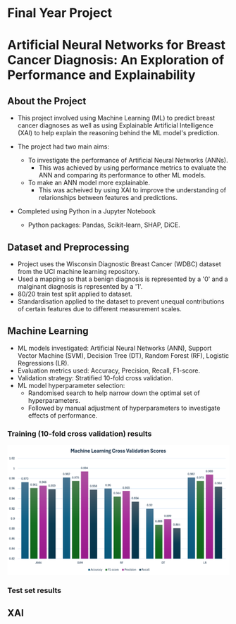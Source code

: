 # Final Year Project
# Artificial Neural Networks for Breast Cancer Diagnosis: An Exploration of Performance and Explainability
## About the Project
- This project involved using Machine Learning (ML) to predict breast cancer diagnoses as well as using Explainable Artificial Intelligence (XAI) to help explain the reasoning behind the ML model's prediction.

- The project had two main aims:
  - To investigate the performance of Artificial Neural Networks (ANNs).
    - This was achieved by using performance metrics to evaluate the ANN and comparing its performance to other ML models.
  - To make an ANN model more explainable.
    - This was acheived by using XAI to improve the understanding of relarionships between features and predictions.

- Completed using Python in a Jupyter Notebook
  - Python packages: Pandas, Scikit-learn, SHAP, DiCE.

 ## Dataset and Preprocessing
- Project uses the Wisconsin Diagnostic Breast Cancer (WDBC) dataset from the UCI machine learning repository.
- Used a mapping so that a benign diagnosis is represented by a '0' and a malginant diagnosis is represented by a '1'.
- 80/20 train test split applied to dataset.
- Standardisation applied to the dataset to prevent unequal contributions of certain features due to different measurement scales.

## Machine Learning
- ML models investigated: Artificial Neural Networks (ANN), Support Vector Machine (SVM), Decision Tree (DT), Random Forest (RF), Logistic Regressions (LR).
- Evaluation metrics used: Accuracy, Precision, Recall, F1-score.
- Validation strategy: Stratified 10-fold cross validation.
- ML model hyperparameter selection:
  - Randomised search to help narrow down the optimal set of hyperparameters.
  - Followed by manual adjustment of hyperparameters to investigate effects of performance.
 
 ### Training (10-fold cross validation) results
![Training results](https://github.com/ElairaP/FYP/blob/main/screenshots/ML_Cross_Validation_results.png)

 ### Test set results

## XAI
